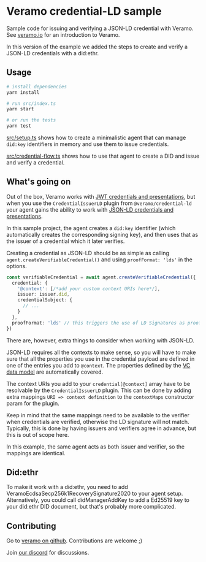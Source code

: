 # Veramo credential-LD sample

Sample code for issuing and verifying a JSON-LD credential with Veramo. See [veramo.io](https://veramo.io) for an
introduction to Veramo.

In this version of the example we added the steps to create and verify a JSON-LD credentials with a did:ethr.

## Usage

```bash
# install dependencies
yarn install

# run src/index.ts
yarn start

# or run the tests 
yarn test
```

[src/setup.ts](./src/setup.ts) shows how to create a minimalistic agent that can manage `did:key` identifiers in memory
and use them to issue credentials.

[src/credential-flow.ts](./src/credential-flow.ts) shows how to use that agent to create a DID and issue and verify a
credential.

## What's going on

Out of the box, Veramo works
with [JWT credentials and presentations](https://www.w3.org/TR/vc-data-model/#json-web-token), but when you use
the `CredentialIssuerLD` plugin from `@veramo/credential-ld` your agent gains the ability to work
with [JSON-LD credentials and presentations](https://www.w3.org/TR/vc-data-model/#json-ld).

In this sample project, the agent creates a `did:key` identifier (which automatically creates the corresponding signing
key), and then uses that as the issuer of a credential which it later verifies.

Creating a credential as JSON-LD should be as simple as calling `agent.createVerifiableCredential()` and
using `proofFormat: 'lds'` in the options.

```typescript
const verifiableCredential = await agent.createVerifiableCredential({
  credential: {
    '@context': [/*add your custom context URIs here*/],
    issuer: issuer.did,
    credentialSubject: {
      // ...
    }
  },
  proofFormat: 'lds' // this triggers the use of LD Signatures as proof
})
```

There are, however, extra things to consider when working with JSON-LD.

JSON-LD requires all the contexts to make sense, so you will have to make sure that all the properties you use in the
credential payload are defined in one of the entries you add to `@context`. The properties defined by
the [VC data model](https://www.w3.org/TR/vc-data-model) are automatically covered.

The context URIs you add to your `credential[@context]` array have to be resolvable by the `CredentialIssuerLD` plugin.
This can be done by adding extra mappings `URI => context definition` to the `contextMaps` constructor param for the
plugin.

Keep in mind that the same mappings need to be available to the verifier when credentials are verified, otherwise the LD
signature will not match. Typically, this is done by having issuers and verifiers agree in advance, but this is out of
scope here.

In this example, the same agent acts as both issuer and verifier, so the mappings are identical.

## Did:ethr 
To make it work with a did:ethr, you need to add VeramoEcdsaSecp256k1RecoverySignature2020 to your agent setup. Alternatively, you could call didManagerAddKey to add a Ed25519 key to your did:ethr DID document, but that's probably more complicated.
## Contributing

Go to [veramo on github](https://github.com/uport-project/veramo). Contributions are welcome ;)

Join [our discord](https://discord.gg/DsTRjqb42V) for discussions.
